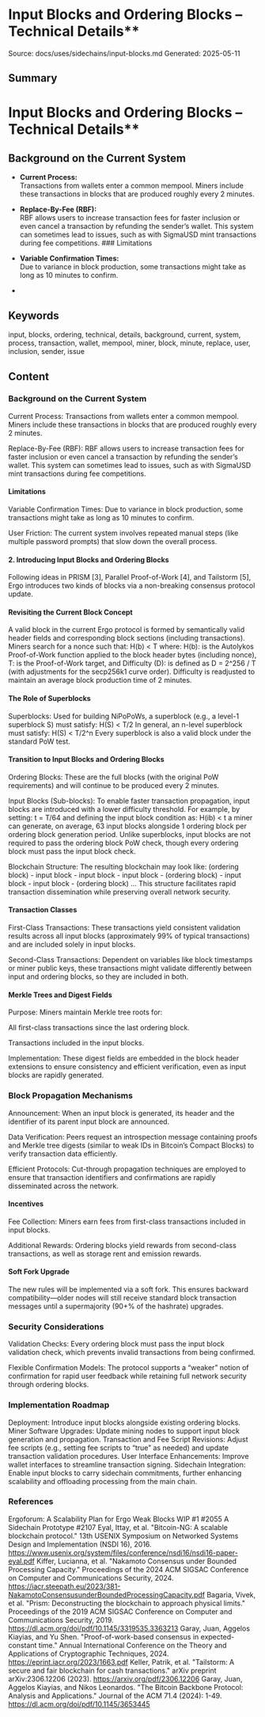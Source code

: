 # Input Blocks and Ordering Blocks – Technical Details**
Source: docs/uses/sidechains/input-blocks.md
Generated: 2025-05-11

## Summary
#  Input Blocks and Ordering Blocks – Technical Details**

## Background on the Current System

  
- **Current Process:**  
  Transactions from wallets enter a common mempool. Miners include these transactions in blocks that are produced roughly every 2 minutes.
  
- **Replace-By-Fee (RBF):**  
  RBF allows users to increase transaction fees for faster inclusion or even cancel a transaction by refunding the sender’s wallet. This system can sometimes lead to issues, such as with SigmaUSD mint transactions during fee competitions. ### Limitations

  
- **Variable Confirmation Times:**  
  Due to variance in block production, some transactions might take as long as 10 minutes to confirm.
  
-

## Keywords
input, blocks, ordering, technical, details, background, current, system, process, transaction, wallet, mempool, miner, block, minute, replace, user, inclusion, sender, issue

## Content
### Background on the Current System
Current Process:
  Transactions from wallets enter a common mempool. Miners include these transactions in blocks that are produced roughly every 2 minutes.


Replace-By-Fee (RBF):
  RBF allows users to increase transaction fees for faster inclusion or even cancel a transaction by refunding the sender’s wallet. This system can sometimes lead to issues, such as with SigmaUSD mint transactions during fee competitions.

#### Limitations
Variable Confirmation Times:
  Due to variance in block production, some transactions might take as long as 10 minutes to confirm.


User Friction:
  The current system involves repeated manual steps (like multiple password prompts) that slow down the overall process.

#### 2. Introducing Input Blocks and Ordering Blocks
Following ideas in PRISM [3], Parallel Proof-of-Work [4], and Tailstorm [5], Ergo introduces two kinds of blocks via a non-breaking consensus protocol update.

#### Revisiting the Current Block Concept
A valid block in the current Ergo protocol is formed by semantically valid header fields and corresponding block sections (including transactions). Miners search for a nonce such that:
H(b) < T
where:
H(b): is the Autolykos Proof-of-Work function applied to the block header bytes (including nonce),
T: is the Proof-of-Work target, and
Difficulty (D): is defined as D = 2^256 / T (with adjustments for the secp256k1 curve order).
Difficulty is readjusted to maintain an average block production time of 2 minutes.

#### The Role of Superblocks
Superblocks:
  Used for building NiPoPoWs, a superblock (e.g., a level-1 superblock S) must satisfy:
  H(S) < T/2
  In general, an n-level superblock must satisfy:
  H(S) < T/2^n
  Every superblock is also a valid block under the standard PoW test.

#### Transition to Input Blocks and Ordering Blocks
Ordering Blocks:
  These are the full blocks (with the original PoW requirements) and will continue to be produced every 2 minutes.


Input Blocks (Sub-blocks):
  To enable faster transaction propagation, input blocks are introduced with a lower difficulty threshold. For example, by setting:
  t = T/64
  and defining the input block condition as:
  H(ib) < t
  a miner can generate, on average, 63 input blocks alongside 1 ordering block per ordering block generation period. Unlike superblocks, input blocks are not required to pass the ordering block PoW check, though every ordering block must pass the input block check.


Blockchain Structure:
  The resulting blockchain may look like:
  (ordering block) - input block - input block - input block - (ordering block) - input block - input block - (ordering block) …
  This structure facilitates rapid transaction dissemination while preserving overall network security.

#### Transaction Classes
First-Class Transactions:
  These transactions yield consistent validation results across all input blocks (approximately 99% of typical transactions) and are included solely in input blocks.


Second-Class Transactions:
  Dependent on variables like block timestamps or miner public keys, these transactions might validate differently between input and ordering blocks, so they are included in both.

#### Merkle Trees and Digest Fields
Purpose:
  Miners maintain Merkle tree roots for:


All first-class transactions since the last ordering block.


Transactions included in the input blocks.


Implementation:
  These digest fields are embedded in the block header extensions to ensure consistency and efficient verification, even as input blocks are rapidly generated.

### Block Propagation Mechanisms
Announcement:
  When an input block is generated, its header and the identifier of its parent input block are announced.


Data Verification:
  Peers request an introspection message containing proofs and Merkle tree digests (similar to weak IDs in Bitcoin’s Compact Blocks) to verify transaction data efficiently.


Efficient Protocols:
  Cut-through propagation techniques are employed to ensure that transaction identifiers and confirmations are rapidly disseminated across the network.

#### Incentives
Fee Collection:
  Miners earn fees from first-class transactions included in input blocks.


Additional Rewards:
  Ordering blocks yield rewards from second-class transactions, as well as storage rent and emission rewards.

#### Soft Fork Upgrade
The new rules will be implemented via a soft fork. This ensures backward compatibility—older nodes will still receive standard block transaction messages until a supermajority (90+% of the hashrate) upgrades.

### Security Considerations
Validation Checks:
  Every ordering block must pass the input block validation check, which prevents invalid transactions from being confirmed.


Flexible Confirmation Models:
  The protocol supports a “weaker” notion of confirmation for rapid user feedback while retaining full network security through ordering blocks.

### Implementation Roadmap
Deployment:
   Introduce input blocks alongside existing ordering blocks.
Miner Software Upgrades:
   Update mining nodes to support input block generation and propagation.
Transaction and Fee Script Revisions:
   Adjust fee scripts (e.g., setting fee scripts to “true” as needed) and update transaction validation procedures.
User Interface Enhancements:
   Improve wallet interfaces to streamline transaction signing.
Sidechain Integration:
   Enable input blocks to carry sidechain commitments, further enhancing scalability and offloading processing from the main chain.

### References
Ergoforum: A Scalability Plan for Ergo 
Weak Blocks WIP #1 #2055 
A Sidechain Prototype #2107 
Eyal, Ittay, et al. "Bitcoin-NG: A scalable blockchain protocol." 13th USENIX Symposium on Networked Systems Design and Implementation (NSDI 16), 2016. https://www.usenix.org/system/files/conference/nsdi16/nsdi16-paper-eyal.pdf 
Kiffer, Lucianna, et al. "Nakamoto Consensus under Bounded Processing Capacity." Proceedings of the 2024 ACM SIGSAC Conference on Computer and Communications Security, 2024. https://iacr.steepath.eu/2023/381-NakamotoConsensusunderBoundedProcessingCapacity.pdf 
Bagaria, Vivek, et al. "Prism: Deconstructing the blockchain to approach physical limits." Proceedings of the 2019 ACM SIGSAC Conference on Computer and Communications Security, 2019. https://dl.acm.org/doi/pdf/10.1145/3319535.3363213 
Garay, Juan, Aggelos Kiayias, and Yu Shen. "Proof-of-work-based consensus in expected-constant time." Annual International Conference on the Theory and Applications of Cryptographic Techniques, 2024. https://eprint.iacr.org/2023/1663.pdf 
Keller, Patrik, et al. "Tailstorm: A secure and fair blockchain for cash transactions." arXiv preprint arXiv:2306.12206 (2023). https://arxiv.org/pdf/2306.12206 
Garay, Juan, Aggelos Kiayias, and Nikos Leonardos. "The Bitcoin Backbone Protocol: Analysis and Applications." Journal of the ACM 71.4 (2024): 1-49. https://dl.acm.org/doi/pdf/10.1145/3653445
